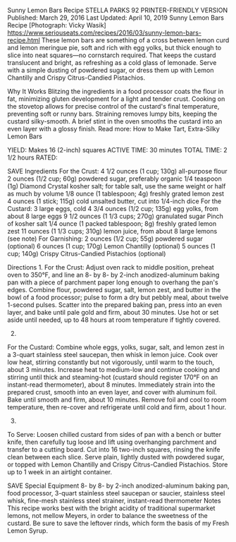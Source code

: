 Sunny Lemon Bars Recipe
STELLA PARKS
92     PRINTER-FRIENDLY VERSION
Published: March 29, 2016 Last Updated: April 10, 2019
Sunny Lemon Bars Recipe
[Photograph: Vicky Wasik]
https://www.seriouseats.com/recipes/2016/03/sunny-lemon-bars-recipe.html
These lemon bars are something of a cross between lemon curd and lemon meringue pie, soft and rich with egg yolks, but thick enough to slice into neat squares—no cornstarch required. That keeps the custard translucent and bright, as refreshing as a cold glass of lemonade. Serve with a simple dusting of powdered sugar, or dress them up with Lemon Chantilly and Crispy Citrus-Candied Pistachios.

Why It Works
Blitzing the ingredients in a food processor coats the flour in fat, minimizing gluten development for a light and tender crust.
Cooking on the stovetop allows for precise control of the custard's final temperature, preventing soft or runny bars.
Straining removes lumpy bits, keeping the custard silky-smooth.
A brief stint in the oven smooths the custard into an even layer with a glossy finish.
Read more: How to Make Tart, Extra-Silky Lemon Bars

YIELD:
Makes 16 (2-inch) squares
ACTIVE TIME:
30 minutes
TOTAL TIME:
2 1/2 hours
RATED:
    
 SAVE
Ingredients
For the Crust:
4 1/2 ounces (1 cup; 130g) all-purpose flour
2 ounces (1/2 cup; 60g) powdered sugar, preferably organic
1/4 teaspoon (1g) Diamond Crystal kosher salt; for table salt, use the same weight or half as much by volume
1/8 ounce (1 tablespoon; 4g) freshly grated lemon zest
4 ounces (1 stick; 115g) cold unsalted butter, cut into 1/4-inch dice
For the Custard:
3 large eggs, cold
4 3/4 ounces (1/2 cup; 135g) egg yolks, from about 8 large eggs
9 1/2 ounces (1 1/3 cups; 270g) granulated sugar
Pinch of kosher salt
1/4 ounce (1 packed tablespoon; 8g) freshly grated lemon zest
11 ounces (1 1/3 cups; 310g) lemon juice, from about 8 large lemons (see note)
For Garnishing:
2 ounces (1/2 cup; 55g) powdered sugar (optional)
6 ounces (1 cup; 170g) Lemon Chantilly (optional)
5 ounces (1 cup; 140g) Crispy Citrus-Candied Pistachios (optional)

Directions
1.
For the Crust: Adjust oven rack to middle position, preheat oven to 350°F, and line an 8- by 8- by 2-inch anodized-aluminum baking pan with a piece of parchment paper long enough to overhang the pan's edges. Combine flour, powdered sugar, salt, lemon zest, and butter in the bowl of a food processor; pulse to form a dry but pebbly meal, about twelve 1-second pulses. Scatter into the prepared baking pan, press into an even layer, and bake until pale gold and firm, about 30 minutes. Use hot or set aside until needed, up to 48 hours at room temperature if tightly covered.

2.
For the Custard: Combine whole eggs, yolks, sugar, salt, and lemon zest in a 3-quart stainless steel saucepan, then whisk in lemon juice. Cook over low heat, stirring constantly but not vigorously, until warm to the touch, about 3 minutes. Increase heat to medium-low and continue cooking and stirring until thick and steaming-hot (custard should register 170°F on an instant-read thermometer), about 8 minutes. Immediately strain into the prepared crust, smooth into an even layer, and cover with aluminum foil. Bake until smooth and firm, about 10 minutes. Remove foil and cool to room temperature, then re-cover and refrigerate until cold and firm, about 1 hour.

3.
To Serve: Loosen chilled custard from sides of pan with a bench or butter knife, then carefully tug loose and lift using overhanging parchment and transfer to a cutting board. Cut into 16 two-inch squares, rinsing the knife clean between each slice. Serve plain, lightly dusted with powdered sugar, or topped with Lemon Chantilly and Crispy Citrus-Candied Pistachios. Store up to 1 week in an airtight container.

 SAVE
Special Equipment
8- by 8- by 2-inch anodized-aluminum baking pan, food processor, 3-quart stainless steel saucepan or saucier, stainless steel whisk, fine-mesh stainless steel strainer, instant-read thermometer
Notes
This recipe works best with the bright acidity of traditional supermarket lemons, not mellow Meyers, in order to balance the sweetness of the custard. Be sure to save the leftover rinds, which form the basis of my Fresh Lemon Syrup.